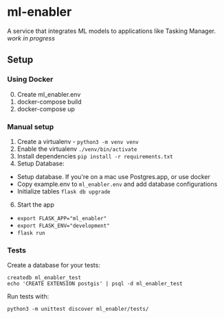 # ml-enabler

A service that integrates ML models to applications like Tasking Manager. _work in progress_

## Setup

### Using Docker
0. Create ml_enabler.env
1. docker-compose build
2. docker-compose up

### Manual setup
1. Create a virtualenv - `python3 -m venv venv`
3. Enable the virtualenv `./venv/bin/activate`
4. Install dependencies `pip install -r requirements.txt`
5. Setup Database:
  * Setup database. If you're on a mac use Postgres.app, or use docker
  * Copy example.env to `ml_enabler.env` and add database configurations
  * Initialize tables `flask db upgrade`
6. Start the app 
  * `export FLASK_APP="ml_enabler"`
  * `export FLASK_ENV="development"`
  * `flask run`

### Tests

Create a database for your tests:

    createdb ml_enabler_test
    echo 'CREATE EXTENSION postgis' | psql -d ml_enabler_test

Run tests with:

    python3 -m unittest discover ml_enabler/tests/

